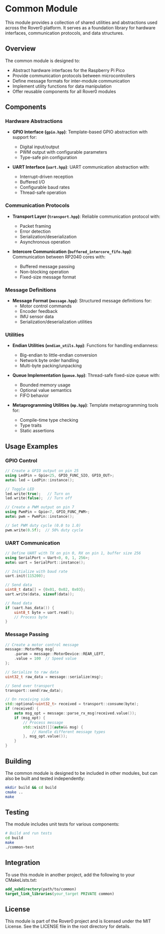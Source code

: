 # Common Module

This module provides a collection of shared utilities and abstractions used across the Rover0 platform. It serves as a foundation library for hardware interfaces, communication protocols, and data structures.

## Overview

The common module is designed to:

- Abstract hardware interfaces for the Raspberry Pi Pico
- Provide communication protocols between microcontrollers
- Define message formats for inter-module communication
- Implement utility functions for data manipulation
- Offer reusable components for all Rover0 modules

## Components

### Hardware Abstractions

- **GPIO Interface (`gpio.hpp`)**: Template-based GPIO abstraction with support for:
  - Digital input/output
  - PWM output with configurable parameters
  - Type-safe pin configuration

- **UART Interface (`uart.hpp`)**: UART communication abstraction with:
  - Interrupt-driven reception
  - Buffered I/O
  - Configurable baud rates
  - Thread-safe operation

### Communication Protocols

- **Transport Layer (`transport.hpp`)**: Reliable communication protocol with:
  - Packet framing
  - Error detection
  - Serialization/deserialization
  - Asynchronous operation

- **Intercore Communication (`buffered_intercore_fifo.hpp`)**: Communication between RP2040 cores with:
  - Buffered message passing
  - Non-blocking operation
  - Fixed-size message format

### Message Definitions

- **Message Format (`message.hpp`)**: Structured message definitions for:
  - Motor control commands
  - Encoder feedback
  - IMU sensor data
  - Serialization/deserialization utilities

### Utilities

- **Endian Utilities (`endian_utils.hpp`)**: Functions for handling endianness:
  - Big-endian to little-endian conversion
  - Network byte order handling
  - Multi-byte packing/unpacking

- **Queue Implementation (`queue.hpp`)**: Thread-safe fixed-size queue with:
  - Bounded memory usage
  - Optional value semantics
  - FIFO behavior

- **Metaprogramming Utilities (`mp.hpp`)**: Template metaprogramming tools for:
  - Compile-time type checking
  - Type traits
  - Static assertions

## Usage Examples

### GPIO Control

```cpp
// Create a GPIO output on pin 25
using LedPin = Gpio<25, GPIO_FUNC_SIO, GPIO_OUT>;
auto& led = LedPin::instance();

// Toggle LED
led.write(true);   // Turn on
led.write(false);  // Turn off

// Create a PWM output on pin 7
using PwmPin = Gpio<7, GPIO_FUNC_PWM>;
auto& pwm = PwmPin::instance();

// Set PWM duty cycle (0.0 to 1.0)
pwm.write(0.5f);  // 50% duty cycle
```

### UART Communication

```cpp
// Define UART with TX on pin 0, RX on pin 1, buffer size 256
using SerialPort = Uart<0, 0, 1, 256>;
auto& uart = SerialPort::instance();

// Initialize with baud rate
uart.init(115200);

// Send data
uint8_t data[] = {0x01, 0x02, 0x03};
uart.write(data, sizeof(data));

// Read data
if (uart.has_data()) {
    uint8_t byte = uart.read();
    // Process byte
}
```

### Message Passing

```cpp
// Create a motor control message
message::MotorMsg msg{
    .param = message::MotorDevice::REAR_LEFT,
    .value = 100  // Speed value
};

// Serialize to raw data
uint32_t raw_data = message::serialize(msg);

// Send over transport
transport::send(raw_data);

// On receiving side
std::optional<uint32_t> received = transport::consume(byte);
if (received) {
    auto msg_opt = message::parse_rx_msg(received.value());
    if (msg_opt) {
        // Process message
        std::visit([](auto&& msg) {
            // Handle different message types
        }, msg_opt.value());
    }
}
```

## Building

The common module is designed to be included in other modules, but can also be built and tested independently:

```bash
mkdir build && cd build
cmake ..
make
```

## Testing

The module includes unit tests for various components:

```bash
# Build and run tests
cd build
make
./common-test
```

## Integration

To use this module in another project, add the following to your CMakeLists.txt:

```cmake
add_subdirectory(path/to/common)
target_link_libraries(your_target PRIVATE common)
```

## License

This module is part of the Rover0 project and is licensed under the MIT License. See the LICENSE file in the root directory for details.